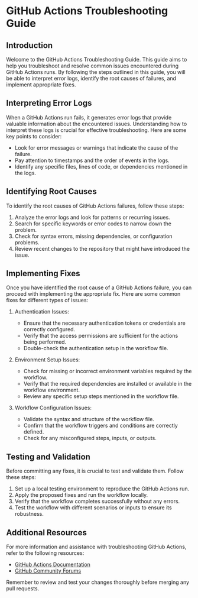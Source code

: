 # GitHub Actions Troubleshooting Guide

## Introduction
Welcome to the GitHub Actions Troubleshooting Guide. This guide aims to help you troubleshoot and resolve common issues encountered during GitHub Actions runs. By following the steps outlined in this guide, you will be able to interpret error logs, identify the root causes of failures, and implement appropriate fixes.

## Interpreting Error Logs
When a GitHub Actions run fails, it generates error logs that provide valuable information about the encountered issues. Understanding how to interpret these logs is crucial for effective troubleshooting. Here are some key points to consider:

- Look for error messages or warnings that indicate the cause of the failure.
- Pay attention to timestamps and the order of events in the logs.
- Identify any specific files, lines of code, or dependencies mentioned in the logs.

## Identifying Root Causes
To identify the root causes of GitHub Actions failures, follow these steps:

1. Analyze the error logs and look for patterns or recurring issues.
2. Search for specific keywords or error codes to narrow down the problem.
3. Check for syntax errors, missing dependencies, or configuration problems.
4. Review recent changes to the repository that might have introduced the issue.

## Implementing Fixes
Once you have identified the root cause of a GitHub Actions failure, you can proceed with implementing the appropriate fix. Here are some common fixes for different types of issues:

1. Authentication Issues:
   - Ensure that the necessary authentication tokens or credentials are correctly configured.
   - Verify that the access permissions are sufficient for the actions being performed.
   - Double-check the authentication setup in the workflow file.

2. Environment Setup Issues:
   - Check for missing or incorrect environment variables required by the workflow.
   - Verify that the required dependencies are installed or available in the workflow environment.
   - Review any specific setup steps mentioned in the workflow file.

3. Workflow Configuration Issues:
   - Validate the syntax and structure of the workflow file.
   - Confirm that the workflow triggers and conditions are correctly defined.
   - Check for any misconfigured steps, inputs, or outputs.

## Testing and Validation
Before committing any fixes, it is crucial to test and validate them. Follow these steps:

1. Set up a local testing environment to reproduce the GitHub Actions run.
2. Apply the proposed fixes and run the workflow locally.
3. Verify that the workflow completes successfully without any errors.
4. Test the workflow with different scenarios or inputs to ensure its robustness.

## Additional Resources
For more information and assistance with troubleshooting GitHub Actions, refer to the following resources:

- [GitHub Actions Documentation](https://docs.github.com/en/actions)
- [GitHub Community Forums](https://github.community/c/github-actions/)

Remember to review and test your changes thoroughly before merging any pull requests.
